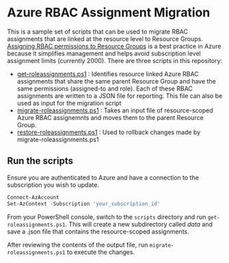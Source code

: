 # Azure RBAC Assignment Migration

This is a sample set of scripts that can be used to migrate RBAC assignments that are linked at the resource level to Resource Groups. [Assigning RBAC permissions to Resource Groups](https://docs.microsoft.com/en-us/azure/cloud-adoption-framework/ready/considerations/roles#overview-of-azure-role-based-access-control) is a best practice in Azure because it simplifies management and helps avoid subscription level assignment limits (currently 2000). There are three scripts in this repository:

* [get-roleassignments.ps1](scripts/get-roleassignments.ps1) : Identifies resource linked Azure RBAC assignments that share the same parent Resource Group and have the same permissions (assigned-to and role). Each of these RBAC assignments are written to a JSON file for reporting. This file can also be used as input for the migration script
* [migrate-roleassignments.ps1](scripts/migrate-roleassignments.ps1) : Takes an input file of resource-scoped Azure RBAC assignemnts and moves them to the parent Resource Group.
* [restore-roleassignments.ps1](scripts/restore-roleassignments.ps1) : Used to rollback changes made by migrate-roleassignments.ps1

## Run the scripts

Ensure you are authenticated to Azure and have a connection to the subscription you wish to update.

```powershell
Connect-AzAccount
Set-AzContext -Subscription 'your_subscription_id'
```

From your PowerShell console, switch to the `scripts` directory and run `get-roleassignments.ps1`. This will create a new subdirectory called *data* and save a .json file that contains the resource-scoped assignments.

After reviewing the contents of the output file, run `migrate-roleassignments.ps1` to execute the changes.
